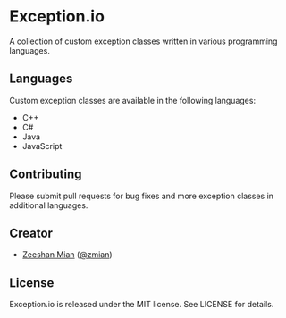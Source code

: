 Exception.io
============

A collection of custom exception classes written in various programming languages.

## Languages

Custom exception classes are available in the following languages:

- C++
- C#
- Java
- JavaScript

## Contributing

Please submit pull requests for bug fixes and more exception classes in additional languages.

## Creator

- [Zeeshan Mian](https://github.com/zmian) ([@zmian](https://twitter.com/zmian))

## License

Exception.io is released under the MIT license. See LICENSE for details.
